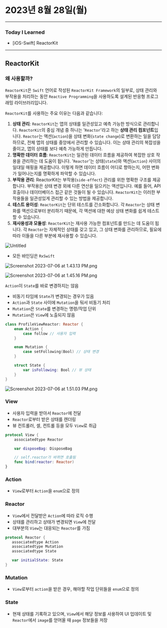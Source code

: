 # 2023년 8월 28일(월)

---

### Today I Learned

- [iOS-Swift] ReactorKit

---

## ReactorKit

### 왜 사용할까?

`ReactorKit`은 `Swift` 언어로 작성된 `ReactorKit Framework`의 일부로, 상태 관리와 부작용을 처리하는 동안 `Reactive Programming`을 사용하도록 설계된 반응형 프로그래밍 라이브러리입니다.

`ReactorKit`를 사용하는 주요 이유는 다음과 같습니다:

1. **상태 관리**: `ReactorKit`는 앱의 상태를 일관성있고 예측 가능한 방식으로 관리합니다. `ReactorKit`의 중심 개념 중 하나는 '`Reactor`'라고 하는 **상태 관리 컴포넌트**입니다. `Reactor`는 액션(`action`)을 상태 변화(`state change`)로 변환하는 일을 담당하므로, 전체 앱의 상태를 중앙에서 관리할 수 있습니다. 이는 상태 관리의 복잡성을 줄이고, 앱의 상태를 보다 예측 가능하게 만듭니다.
2. **명확한 데이터 흐름**: `ReactorKit`는 일관된 데이터 흐름을 제공하여 복잡한 상호 작용을 관리하는 데 도움이 됩니다. '`Reactor`'는 상태(`state`)와 액션(`action`) 사이의 일대일 매핑을 제공합니다. 이렇게 하면 데이터 흐름이 어디로 향하는지, 어떤 변화가 일어나는지를 명확하게 파악할 수 있습니다.
3. **부작용 관리**: ReactorKit는 부작용(`side-effect`) 관리를 위한 명확한 구조를 제공합니다. 부작용은 상태 변경 외에 다른 연산을 일으키는 액션입니다. 예를 들어, API 호출이나 데이터베이스 접근 같은 것들이 될 수 있습니다. `ReactorKit`는 이러한 부작용들을 일관성있게 관리할 수 있는 방법을 제공합니다.
4. **테스트 용이성**: `ReactorKit`는 단위 테스트를 간소화합니다. 각 `Reactor`는 상태 변화를 액션으로부터 분리하기 때문에, 각 액션에 대한 예상 상태 변화를 쉽게 테스트할 수 있습니다.
5. **재사용성과 모듈성**: `ReactorKit`는 재사용 가능한 컴포넌트를 만드는 데 도움이 됩니다. 각 `Reactor`는 자체적인 상태를 갖고 있고, 그 상태 변화를 관리하므로, 필요에 따라 이들을 다른 부분에 재사용할 수 있습니다.

![Untitled](https://github.com/myungsun7782/TIL/assets/74762699/019aeeaf-e275-4f01-a4c4-02bcd1cdbf1d)

- 모든 바인딩은 `RxSwift`

![Screenshot 2023-07-06 at 1.43.13 PM.png](https://github.com/myungsun7782/TIL/assets/74762699/577c0a18-0236-48bd-bfa6-8099a391c8b1)

![Screenshot 2023-07-06 at 1.45.16 PM.png](https://github.com/myungsun7782/TIL/assets/74762699/1ba4c305-0bdd-4a53-85de-cb8f8495b485)

`Action`이 `State`를 바로 변경하지는 않음

- 비동기 타임에 `State`가 변경되는 경우가 있음
- `Action`과 `State` 사이에 `Mutation`을 둬서 비동기 처리
- `Mutation`은 `State`를 변경하는 명령/작업 단위
- `Mutation`은  `View`에 노출되지 않음

```swift
class ProfileViewReactor: Reactor {
    enum Action {
        case follow // 사용자 입력 
    }

    enum Mutation {
        case setFollowing(Bool) // 상태 변경 
    } 

    struct State {
        var isFollowing: Bool // 뷰 상태 
    } 
}
```

![Screenshot 2023-07-06 at 1.51.03 PM.png](https://github.com/myungsun7782/TIL/assets/74762699/d8e21bc0-bf26-4e8b-a559-ac8d94f10087)

### View

- 사용자 입력을 받아서 `Reactor`에 전달
- `Reactor`로부터 받은 상태를 렌더링
- 뷰 컨트롤러, 셀, 컨트롤 등을 모두 `View`로 취급

```swift
protocol View {
    associatedtype Reactor 

    var disposeBag: DisposeBag 

    // self.reactor가 바뀌면 호출됨 
    func bind(reactor: Reactor) 
}
```

### Action

- `View`로부터 `Action`을 `enum`으로 정의

### Reactor

- `View`에서 전달받은 `Action`에 따라 로직 수행
- 상태를 관리하고 상태가 변경되면 `View`에 전달
- 대부분의 `View`는 대응되는 `Reactor`를 가짐

```swift
protocol Reactor {
   associatedtype Action 
   associatedtype Mutation 
   associatedtype State 

   var initialState: State 
}
```

### Mutation

- `View`로부터 `action`을 받은 경우, 해야할 작업 단위들을 `enum`으로 정의

### State

- 현재 상태를 기록하고 있으며, `View`에서 해당 정보를 사용하여 UI 업데이트 및 `Reactor`에서 `image`를 얻어올 때 `page` 정보들을 저장